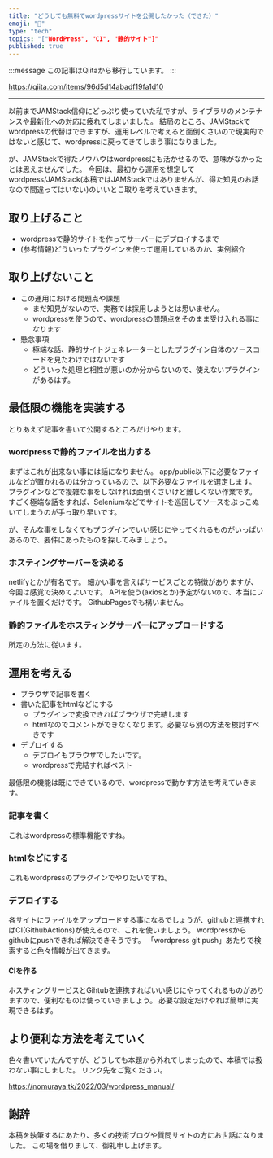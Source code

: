 ```yaml
---
title: "どうしても無料でwordpressサイトを公開したかった（できた）"
emoji: "📝"
type: "tech"
topics: "["WordPress", "CI", "静的サイト"]"
published: true
---
```


:::message
この記事はQiitaから移行しています。
:::

https://qiita.com/items/96d5d14abadf19fa1d10

---

以前までJAMStack信仰にどっぷり使っていた私ですが、ライブラリのメンテナンスや最新化への対応に疲れてしまいました。
結局のところ、JAMStackでwordpressの代替はできますが、運用レベルで考えると面倒くさいので現実的ではないと感じて、wordpressに戻ってきてしまう事になりました。

が、JAMStackで得たノウハウはwordpressにも活かせるので、意味がなかったとは思えませんでした。
今回は、最初から運用を想定してwordpress/JAMStack(本稿ではJAMStackではありませんが、得た知見のお話なので間違ってはいない)のいいとこ取りを考えていきます。

## 取り上げること
- wordpressで静的サイトを作ってサーバーにデプロイするまで
- (参考情報)どういったプラグインを使って運用しているのか、実例紹介

## 取り上げないこと
- この運用における問題点や課題
  - まだ知見がないので、実務では採用しようとは思いません。
  - wordpressを使うので、wordpressの問題点をそのまま受け入れる事になります
- 懸念事項
  - 極端な話、静的サイトジェネレーターとしたプラグイン自体のソースコードを見たわけではないです
  - どういった処理と相性が悪いのか分からないので、使えないプラグインがあるはず。

## 最低限の機能を実装する
とりあえず記事を書いて公開するところだけやります。

### wordpressで静的ファイルを出力する
まずはこれが出来ない事には話になりません。
app/public以下に必要なファイルなどが置かれるのは分かっているので、以下必要なファイルを選定します。
プラグインなどで複雑な事をしなければ面倒くさいけど難しくない作業です。
すごく極端な話をすれば、Seleniumなどでサイトを巡回してソースをぶっこぬいてしまうのが手っ取り早いです。

が、そんな事をしなくてもプラグインでいい感じにやってくれるものがいっぱいあるので、要件にあったものを探してみましょう。

### ホスティングサーバーを決める
netlifyとかが有名です。
細かい事を言えばサービスごとの特徴がありますが、今回は感覚で決めてよいです。
APIを使う(axiosとか)予定がないので、本当にファイルを置くだけです。
GithubPagesでも構いません。

### 静的ファイルをホスティングサーバーにアップロードする
所定の方法に従います。

## 運用を考える
- ブラウザで記事を書く
- 書いた記事をhtmlなどにする
  - プラグインで変換できればブラウザで完結します
  - htmlなのでコメントができなくなります。必要なら別の方法を検討すべきです
- デプロイする
  - デプロイもブラウザでしたいです。
  - wordpressで完結すればベスト

最低限の機能は既にできているので、wordpressで動かす方法を考えていきます。

### 記事を書く
これはwordpressの標準機能ですね。

### htmlなどにする
これもwordpressのプラグインでやりたいですね。

### デプロイする
各サイトにファイルをアップロードする事になるでしょうが、githubと連携すればCI(GithubActions)が使えるので、これを使いましょう。
wordpressからgithubにpushできれば解決できそうです。
「wordpress git push」あたりで検索すると色々情報が出てきます。

#### CIを作る
ホスティングサービスとGihtubを連携すればいい感じにやってくれるものがありますので、便利なものは使っていきましょう。
必要な設定だけやれば簡単に実現できるはず。

## より便利な方法を考えていく
色々書いていたんですが、どうしても本題から外れてしまったので、本稿では扱わない事にしました。
リンク先をご覧ください。

https://nomuraya.tk/2022/03/wordpress_manual/

## 謝辞
本稿を執筆するにあたり、多くの技術ブログや質問サイトの方にお世話になりました。
この場を借りまして、御礼申し上げます。

